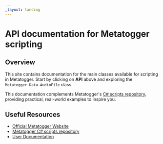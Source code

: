 ```yaml
---
_layout: landing
---
```


# API documentation for Metatogger scripting

## Overview

This site contains documentation for the main classes available for scripting in Metatogger. Start by clicking on **API** above and exploring the `Metatogger.Data.AudioFile` class.

This documentation complements Metatogger's [C# scripts repository](https://github.com/luminescence-software/scripts), providing practical, real-world examples to inspire you.

## Useful Resources

- [Official Metatogger Website](https://www.luminescence-software.org/en/metatogger/about)
- [Metatogger C# scripts repository](https://github.com/luminescence-software/scripts)
- [User Documentation](https://www.luminescence-software.org/en/metatogger/documentation/#how-to-apply-a-personalized-handling-on-the-tags-using-scripts)
